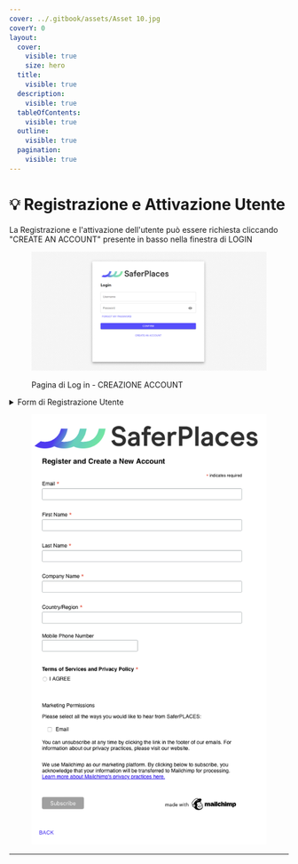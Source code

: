 ```yaml
---
cover: ../.gitbook/assets/Asset 10.jpg
coverY: 0
layout:
  cover:
    visible: true
    size: hero
  title:
    visible: true
  description:
    visible: true
  tableOfContents:
    visible: true
  outline:
    visible: true
  pagination:
    visible: true
---
```


# 💡 Registrazione e Attivazione Utente

La Registrazione e l'attivazione dell'utente può essere richiesta cliccando "CREATE AN ACCOUNT" presente in basso nella finestra di LOGIN

<figure><img src="../.gitbook/assets/image (22).png" alt=""><figcaption><p>Pagina di Log in - CREAZIONE ACCOUNT</p></figcaption></figure>



<details>

<summary>Form di Registrazione Utente</summary>

Compilando il Form di Registrazione l'utente chiede l'attivazione della piattaforma SaferPlaces.\
Dopo l'approvazione della Registrazione l'utente riceverà le credenziali (UserName e Password) via email (Controllare SPAM Folder)

</details>

<figure><img src="../.gitbook/assets/Screenshot 2024-10-09 at 22.40.11.png" alt=""><figcaption></figcaption></figure>

***



